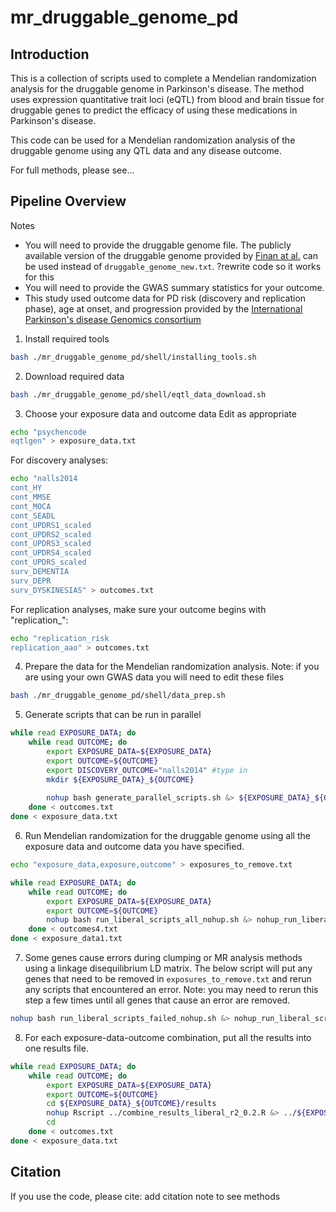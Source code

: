# mr_druggable_genome_pd

## Introduction
This is a collection of scripts used to complete a Mendelian randomization analysis for the druggable genome in Parkinson's disease. The method uses expression quantitative trait loci (eQTL) from blood and brain tissue for druggable genes to predict the efficacy of using these medications in Parkinson's disease.


This code can be used for a Mendelian randomization analysis of the druggable genome using any QTL data and any disease outcome.

For full methods, please see...

## Pipeline Overview

Notes
* You will need to provide the druggable genome file. The publicly available version of the druggable genome provided by [Finan at al.](https://pubmed.ncbi.nlm.nih.gov/28356508/) can be used instead of `druggable_genome_new.txt`. ?rewrite code so it works for this
* You will need to provide the GWAS summary statistics for your outcome.
* This study used outcome data for PD risk (discovery and replication phase), age at onset, and progression provided by the [International Parkinson's disease Genomics consortium](http://pdgenetics.org/resources)


1. Install required tools

```bash
bash ./mr_druggable_genome_pd/shell/installing_tools.sh
```


2. Download required data

```bash
bash ./mr_druggable_genome_pd/shell/eqtl_data_download.sh
```


3. Choose your exposure data and outcome data
Edit as appropriate
```bash
echo "psychencode
eqtlgen" > exposure_data.txt
```


For discovery analyses:
```bash
echo "nalls2014
cont_HY
cont_MMSE
cont_MOCA
cont_SEADL
cont_UPDRS1_scaled
cont_UPDRS2_scaled
cont_UPDRS3_scaled
cont_UPDRS4_scaled
cont_UPDRS_scaled
surv_DEMENTIA
surv_DEPR
surv_DYSKINESIAS" > outcomes.txt
```


For replication analyses, make sure your outcome begins with "replication_":
```bash
echo "replication_risk
replication_aao" > outcomes.txt
```


4. Prepare the data for the Mendelian randomization analysis.
Note: if you are using your own GWAS data you will need to edit these files
```bash
bash ./mr_druggable_genome_pd/shell/data_prep.sh
```

5. Generate scripts that can be run in parallel
```bash
while read EXPOSURE_DATA; do
    while read OUTCOME; do
        export EXPOSURE_DATA=${EXPOSURE_DATA}
        export OUTCOME=${OUTCOME}
        export DISCOVERY_OUTCOME="nalls2014" #type in
        mkdir ${EXPOSURE_DATA}_${OUTCOME}
        
        nohup bash generate_parallel_scripts.sh &> ${EXPOSURE_DATA}_${OUTCOME}/nohup_generate_parallel_scripts_${EXPOSURE_DATA}_${OUTCOME}.log &
    done < outcomes.txt
done < exposure_data.txt
```

6. Run Mendelian randomization for the druggable genome using all the exposure data and outcome data you have specified.
```bash
echo "exposure_data,exposure,outcome" > exposures_to_remove.txt

while read EXPOSURE_DATA; do
    while read OUTCOME; do
        export EXPOSURE_DATA=${EXPOSURE_DATA}
        export OUTCOME=${OUTCOME}
        nohup bash run_liberal_scripts_all_nohup.sh &> nohup_run_liberal_scripts_all.log &
    done < outcomes4.txt
done < exposure_data1.txt
```

7. Some genes cause errors during clumping or MR analysis methods using a linkage disequilibrium LD matrix. The below script will put any genes that need to be removed in `exposures_to_remove.txt` and rerun any scripts that encountered an error. Note: you may need to rerun this step a few times until all genes that cause an error are removed.
```bash
nohup bash run_liberal_scripts_failed_nohup.sh &> nohup_run_liberal_scripts_failed.log &
```

8. For each exposure-data-outcome combination, put all the results into one results file.
```bash
while read EXPOSURE_DATA; do
    while read OUTCOME; do
        export EXPOSURE_DATA=${EXPOSURE_DATA}
        export OUTCOME=${OUTCOME}
        cd ${EXPOSURE_DATA}_${OUTCOME}/results
        nohup Rscript ../combine_results_liberal_r2_0.2.R &> ../${EXPOSURE_DATA}_${OUTCOME}/nohup_combine_results_liberal_r2_0.2_${EXPOSURE_DATA}_${OUTCOME}.log &
        cd
    done < outcomes.txt
done < exposure_data.txt
```




## Citation
If you use the code, please cite:
add citation
note to see methods
